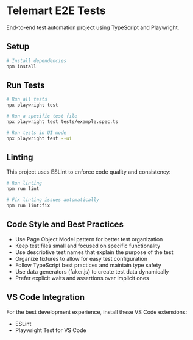 # Telemart E2E Tests

End-to-end test automation project using TypeScript and Playwright.

## Setup

```bash
# Install dependencies
npm install
```

## Run Tests

```bash
# Run all tests
npx playwright test

# Run a specific test file
npx playwright test tests/example.spec.ts

# Run tests in UI mode
npx playwright test --ui
```

## Linting

This project uses ESLint to enforce code quality and consistency:

```bash
# Run linting
npm run lint

# Fix linting issues automatically
npm run lint:fix
```

## Code Style and Best Practices

- Use Page Object Model pattern for better test organization
- Keep test files small and focused on specific functionality
- Use descriptive test names that explain the purpose of the test
- Organize fixtures to allow for easy test configuration
- Follow TypeScript best practices and maintain type safety
- Use data generators (faker.js) to create test data dynamically
- Prefer explicit waits and assertions over implicit ones

## VS Code Integration

For the best development experience, install these VS Code extensions:
- ESLint
- Playwright Test for VS Code 